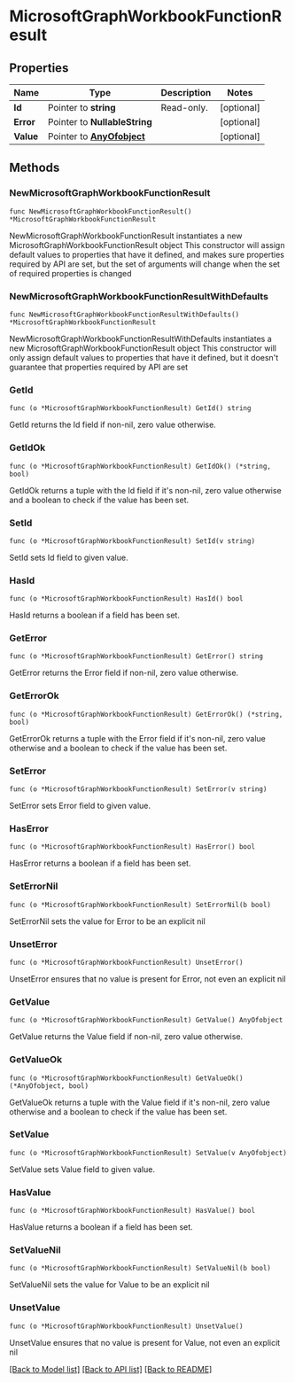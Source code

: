 # MicrosoftGraphWorkbookFunctionResult

## Properties

Name | Type | Description | Notes
------------ | ------------- | ------------- | -------------
**Id** | Pointer to **string** | Read-only. | [optional] 
**Error** | Pointer to **NullableString** |  | [optional] 
**Value** | Pointer to [**AnyOfobject**](anyOf&lt;object&gt;.md) |  | [optional] 

## Methods

### NewMicrosoftGraphWorkbookFunctionResult

`func NewMicrosoftGraphWorkbookFunctionResult() *MicrosoftGraphWorkbookFunctionResult`

NewMicrosoftGraphWorkbookFunctionResult instantiates a new MicrosoftGraphWorkbookFunctionResult object
This constructor will assign default values to properties that have it defined,
and makes sure properties required by API are set, but the set of arguments
will change when the set of required properties is changed

### NewMicrosoftGraphWorkbookFunctionResultWithDefaults

`func NewMicrosoftGraphWorkbookFunctionResultWithDefaults() *MicrosoftGraphWorkbookFunctionResult`

NewMicrosoftGraphWorkbookFunctionResultWithDefaults instantiates a new MicrosoftGraphWorkbookFunctionResult object
This constructor will only assign default values to properties that have it defined,
but it doesn't guarantee that properties required by API are set

### GetId

`func (o *MicrosoftGraphWorkbookFunctionResult) GetId() string`

GetId returns the Id field if non-nil, zero value otherwise.

### GetIdOk

`func (o *MicrosoftGraphWorkbookFunctionResult) GetIdOk() (*string, bool)`

GetIdOk returns a tuple with the Id field if it's non-nil, zero value otherwise
and a boolean to check if the value has been set.

### SetId

`func (o *MicrosoftGraphWorkbookFunctionResult) SetId(v string)`

SetId sets Id field to given value.

### HasId

`func (o *MicrosoftGraphWorkbookFunctionResult) HasId() bool`

HasId returns a boolean if a field has been set.

### GetError

`func (o *MicrosoftGraphWorkbookFunctionResult) GetError() string`

GetError returns the Error field if non-nil, zero value otherwise.

### GetErrorOk

`func (o *MicrosoftGraphWorkbookFunctionResult) GetErrorOk() (*string, bool)`

GetErrorOk returns a tuple with the Error field if it's non-nil, zero value otherwise
and a boolean to check if the value has been set.

### SetError

`func (o *MicrosoftGraphWorkbookFunctionResult) SetError(v string)`

SetError sets Error field to given value.

### HasError

`func (o *MicrosoftGraphWorkbookFunctionResult) HasError() bool`

HasError returns a boolean if a field has been set.

### SetErrorNil

`func (o *MicrosoftGraphWorkbookFunctionResult) SetErrorNil(b bool)`

 SetErrorNil sets the value for Error to be an explicit nil

### UnsetError
`func (o *MicrosoftGraphWorkbookFunctionResult) UnsetError()`

UnsetError ensures that no value is present for Error, not even an explicit nil
### GetValue

`func (o *MicrosoftGraphWorkbookFunctionResult) GetValue() AnyOfobject`

GetValue returns the Value field if non-nil, zero value otherwise.

### GetValueOk

`func (o *MicrosoftGraphWorkbookFunctionResult) GetValueOk() (*AnyOfobject, bool)`

GetValueOk returns a tuple with the Value field if it's non-nil, zero value otherwise
and a boolean to check if the value has been set.

### SetValue

`func (o *MicrosoftGraphWorkbookFunctionResult) SetValue(v AnyOfobject)`

SetValue sets Value field to given value.

### HasValue

`func (o *MicrosoftGraphWorkbookFunctionResult) HasValue() bool`

HasValue returns a boolean if a field has been set.

### SetValueNil

`func (o *MicrosoftGraphWorkbookFunctionResult) SetValueNil(b bool)`

 SetValueNil sets the value for Value to be an explicit nil

### UnsetValue
`func (o *MicrosoftGraphWorkbookFunctionResult) UnsetValue()`

UnsetValue ensures that no value is present for Value, not even an explicit nil

[[Back to Model list]](../README.md#documentation-for-models) [[Back to API list]](../README.md#documentation-for-api-endpoints) [[Back to README]](../README.md)


